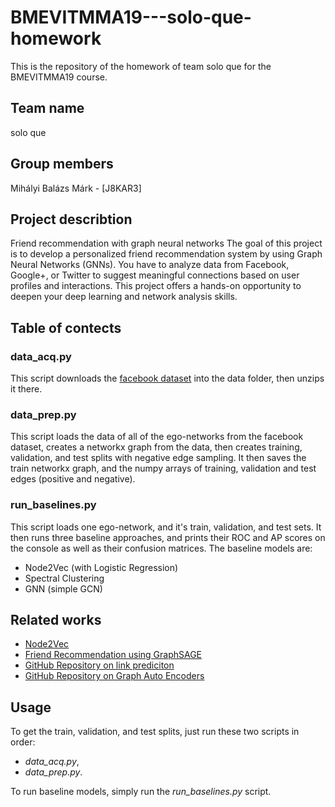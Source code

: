 # BMEVITMMA19---solo-que-homework
This is the repository of the homework of team solo que for the BMEVITMMA19 course.


## Team name
solo que

## Group members
Mihályi Balázs Márk - [J8KAR3]

## Project describtion
Friend recommendation with graph neural networks
The goal of this project is to develop a personalized friend recommendation system by using Graph Neural Networks (GNNs). You have to analyze data from Facebook, Google+, or Twitter to suggest meaningful connections based on user profiles and interactions. This project offers a hands-on opportunity to deepen your deep learning and network analysis skills.

## Table of contects
### data_acq.py
This script downloads the [facebook dataset](https://snap.stanford.edu/data/ego-Facebook.html) into the data folder, then unzips it there.

### data_prep.py
This script loads the data of all of the ego-networks from the facebook dataset, creates a networkx graph from the data, then creates training, validation, and test splits with negative edge sampling. It then saves the train networkx graph, and the numpy arrays of training, validation and test edges (positive and negative).

### run_baselines.py
This script loads one ego-network, and it's train, validation, and test sets. It then runs three baseline approaches, and prints their ROC and AP scores on the console as well as their confusion matrices.
The baseline models are:
- Node2Vec (with Logistic Regression)
- Spectral Clustering
- GNN (simple GCN)

## Related works
- [Node2Vec](https://arxiv.org/abs/1607.00653)
- [Friend Recommendation using GraphSAGE](https://medium.com/stanford-cs224w/friend-recommendation-using-graphsage-ffcda2aaf8d6)
- [GitHub Repository on link prediciton](https://github.com/lucashu1/link-prediction)
- [GitHub Repository on Graph Auto Encoders](https://github.com/tkipf/gae/tree/master)


## Usage
To get the train, validation, and test splits, just run these two scripts in order: 
- _data_acq.py_,
- _data_prep.py_.

To run baseline models, simply run the _run_baselines.py_ script.
